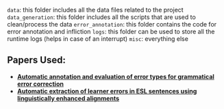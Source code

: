 `data`: this folder includes all the data files related to the project
`data_generation`: this folder includes all the scripts that are used to clean/process the data
`error_annotation`: this folder contains the code for error annotation and infliction
`logs`: this folder can be used to store all the runtime logs (helps in case of an interrupt)
`misc`: everything else

## Papers Used:
- [**Automatic annotation and evaluation of error types for grammatical error correction**](https://www.aclweb.org/anthology/P17-1074/)
- [**Automatic extraction of learner errors in ESL sentences using linguistically enhanced alignments**](https://www.aclweb.org/anthology/C16-1079/)